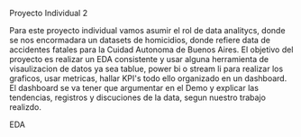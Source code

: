 Proyecto Individual 2

Para este proyecto individual vamos asumir el rol de data analitycs, donde se nos encormadara un datasets de homicidios, donde refiere data de accidentes fatales para la 
Cuidad Autonoma de Buenos Aires. El objetivo del proyecto es realizar un EDA consistente y usar alguna herramienta de visaulizacion de datos ya sea tablue, power bi o stream li
para realizar los graficos, usar metricas, hallar KPI's todo ello organizado en un dashboard. El dashboard se va tener que argumentar en el Demo y explicar las tendencias, registros 
y discuciones de la data, segun nuestro trabajo realizdo.

EDA


